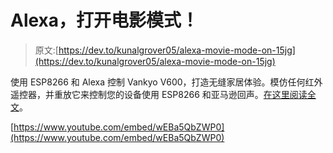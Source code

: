 # Alexa，打开电影模式！

> 原文:[https://dev.to/kunalgrover05/alexa-movie-mode-on-15jg](https://dev.to/kunalgrover05/alexa-movie-mode-on-15jg)

使用 ESP8266 和 Alexa 控制 Vankyo V600，打造无缝家居体验。模仿任何红外遥控器，并重放它来控制您的设备使用 ESP8266 和亚马逊回声。[在这里阅读全文](https://crondev.blog/2019/09/21/alexa-esp8266-remote-control/)。

[https://www.youtube.com/embed/wEBa5QbZWP0](https://www.youtube.com/embed/wEBa5QbZWP0)
